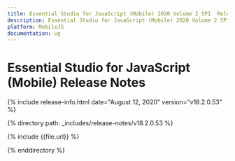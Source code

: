 ```yaml
---
title: Essential Studio for JavaScript (Mobile) 2020 Volume 2 SP1  Release Notes  
description: Essential Studio for JavaScript (Mobile) 2020 Volume 2 SP1  Release Notes  
platform: MobileJS
documentation: ug
---
```


# Essential Studio for JavaScript (Mobile)  Release Notes  

{% include release-info.html date="August 12, 2020"  version="v18.2.0.53" %} 


{% directory path: _includes/release-notes/v18.2.0.53 %}

{% include {{file.url}} %}

{% enddirectory %}